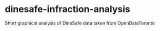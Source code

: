 # dinesafe-infraction-analysis
Short graphical analysis of DineSafe data taken from OpenDataToronto
